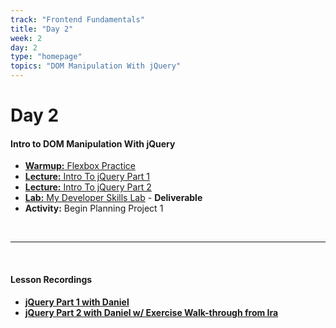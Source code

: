 ```yaml
---
track: "Frontend Fundamentals"
title: "Day 2"
week: 2
day: 2
type: "homepage"
topics: "DOM Manipulation With jQuery"
---
```



# Day 2

#### Intro to DOM Manipulation With jQuery

- [**Warmup:** Flexbox Practice](/frontend-fundamentals/week-2/day-2/lecture-materials/flexbox-practice/)
- [**Lecture:** Intro To jQuery Part 1](/frontend-fundamentals/week-2/day-2/lecture-materials/intro-to-jquery-part-1/)
- [**Lecture:** Intro To jQuery Part 2](/frontend-fundamentals/week-2/day-2/lecture-materials/intro-to-jquery-part-2/)
- [**Lab:** My Developer Skills Lab](/frontend-fundamentals/week-2/day-2/labs/my-developer-skills-lab/) - **Deliverable**
- **Activity:** Begin Planning Project 1


<br>
<hr>
<br>



#### Lesson Recordings

- [**jQuery Part 1 with Daniel**](https://generalassembly.zoom.us/rec/share/_W3SrqiMWvlB1jWUWJYeHUGy3bkmmObGIr7LUCugNhoi1DGmQECl3f6MnAU-xKrt.aZXFrm5gTQIPNX_a?startTime=1603206554000)
- [**jQuery Part 2 with Daniel w/ Exercise Walk-through from Ira**](https://generalassembly.zoom.us/rec/share/_W3SrqiMWvlB1jWUWJYeHUGy3bkmmObGIr7LUCugNhoi1DGmQECl3f6MnAU-xKrt.aZXFrm5gTQIPNX_a?startTime=1603218799000)

